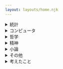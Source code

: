 ```yaml
---
layout: layouts/home.njk
---
```


<details>
<summary class="text-2xl">統計</summary>
<ul class="list-decimal">
{%- for post in collections.stat | sortByOrder -%}
  <li><a href={{ post.url }} >{{post.data.title}}</a></li>
{%- endfor -%}

</ul>

</details>
<details>
<summary class="text-2xl">コンピュータ</summary>
<ul>

{%- for post in collections.stat | sortByOrder -%}
  <li><a href={{ post.url }} >{{post.data.title}}</a></li>
{%- endfor -%}

</ul>
</details>


<details>
<summary class="text-2xl">哲学</summary>
<ul class="list-disc">

{%- for post in collections.stat | sortByOrder -%}
  <li><a href={{ post.url }} >{{post.data.title}}</a></li>
{%- endfor -%}

</ul>
</details>

<details>
<summary class="text-2xl">精神</summary>
<ul>

{%- for post in collections.stat | sortByOrder -%}
  <li><a href={{ post.url }} >{{post.data.title}}</a></li>
{%- endfor -%}

</ul>
</details>
<details>
<summary class="text-2xl">小論</summary>
<ul>

{%- for post in collections.stat | sortByOrder -%}
  <li><a href={{ post.url }} >{{post.data.title}}</a></li>
{%- endfor -%}

</ul>
</details>
<details>
<summary class="text-2xl">その他</summary>
<ul>

{%- for post in collections.stat | sortByOrder -%}
  <li><a href={{ post.url }} >{{post.data.title}}</a></li>
{%- endfor -%}

</ul>
</details>
<details>
<summary class="text-2xl">考えたこと</summary>
<ul>

{%- for post in collections.stat | sortByOrder -%}
  <li><a href={{ post.url }} >{{post.data.title}}</a></li>
{%- endfor -%}

</ul>
</details>

